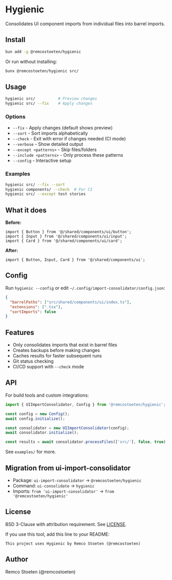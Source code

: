 # Hygienic

Consolidates UI component imports from individual files into barrel imports.

## Install

```bash
bun add -g @remcostoeten/hygienic
```

Or run without installing:
```bash
bunx @remcostoeten/hygienic src/
```

## Usage

```bash
hygienic src/          # Preview changes
hygienic src/ --fix    # Apply changes
```

### Options

- `--fix` - Apply changes (default shows preview)
- `--sort` - Sort imports alphabetically
- `--check` - Exit with error if changes needed (CI mode)
- `--verbose` - Show detailed output
- `--except <patterns>` - Skip files/folders
- `--include <patterns>` - Only process these patterns
- `--config` - Interactive setup

### Examples

```bash
hygienic src/ --fix --sort
hygienic components/ --check  # For CI
hygienic src/ --except test stories
```

## What it does

**Before:**
```tsx
import { Button } from '@/shared/components/ui/button';
import { Input } from '@/shared/components/ui/input';
import { Card } from '@/shared/components/ui/card';
```

**After:**
```tsx
import { Button, Input, Card } from '@/shared/components/ui';
```

## Config

Run `hygienic --config` or edit `~/.config/import-consolidator/config.json`:

```json
{
  "barrelPaths": ["src/shared/components/ui/index.ts"],
  "extensions": [".tsx"],
  "sortImports": false
}
```

## Features

- Only consolidates imports that exist in barrel files
- Creates backups before making changes
- Caches results for faster subsequent runs
- Git status checking
- CI/CD support with `--check` mode

## API

For build tools and custom integrations:

```typescript
import { UIImportConsolidator, Config } from '@remcostoeten/hygienic';

const config = new Config();
await config.initialize();

const consolidator = new UIImportConsolidator(config);
await consolidator.initialize();

const results = await consolidator.processFiles(['src/'], false, true);
```

See `examples/` for more.

## Migration from ui-import-consolidator

- Package: `ui-import-consolidator` → `@remcostoeten/hygienic`
- Command: `ui-consolidate` → `hygienic`
- Imports: `from 'ui-import-consolidator'` → `from '@remcostoeten/hygienic'`

## License

BSD 3-Clause with attribution requirement. See [LICENSE](LICENSE).

If you use this tool, add this line to your README:
```
This project uses Hygienic by Remco Stoeten (@remcostoeten)
```

## Author

Remco Stoeten (@remcostoeten)
